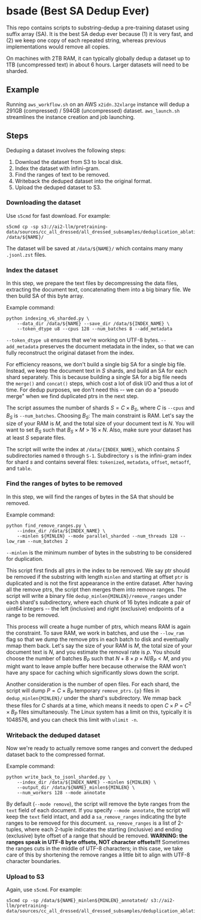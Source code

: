 # bsade (Best SA Dedup Ever)

This repo contains scripts to substring-dedup a pre-training dataset using suffix array (SA).
It is the best SA dedup ever because (1) it is very fast, and (2) we keep one copy of each repeated string, whereas previous implementations would remove all copies.

On machines with 2TB RAM, it can typically globally dedup a dataset up to 1TB (uncompressed text) in about 6 hours.
Larger datasets will need to be sharded.

## Example

Running `aws_workflow.sh` on an AWS `x2idn.32xlarge` instance will dedup a 291GB (compressed) / 594GB (uncompressed) dataset.
`aws_launch.sh` streamlines the instance creation and job launching.

## Steps

Deduping a dataset involves the following steps:
1. Download the dataset from S3 to local disk.
2. Index the dataset with infini-gram.
3. Find the ranges of text to be removed.
4. Writeback the deduped dataset into the original format.
5. Upload the deduped dataset to S3.

### Downloading the dataset

Use `s5cmd` for fast download.
For example:
```
s5cmd cp -sp s3://ai2-llm/pretraining-data/sources/cc_all_dressed/all_dressed_subsamples/deduplication_ablations_v1/final_ablation/minhash_10x_b/* /data/${NAME}/
```

The dataset will be saved at `/data/${NAME}/` which contains many many `.jsonl.zst` files.

### Index the dataset

In this step, we prepare the text files by decompressing the data files, extracting the document text, concatenating them into a big binary file.
We then build SA of this byte array.

Example command:
```
python indexing_v6_sharded.py \
    --data_dir /data/${NAME} --save_dir /data/${INDEX_NAME} \
    --token_dtype u8 --cpus 128 --num_batches 8 --add_metadata
```

`--token_dtype u8` ensures that we're working on UTF-8 bytes.
`--add_metadata` preserves the document metadata in the index, so that we can fully reconstruct the original dataset from the index.

For efficiency reasons, we don't build a single big SA for a single big file.
Instead, we keep the document text in $S$ shards, and build an SA for each shard separately.
This is because building a single SA for a big file needs the `merge()` and `concat()` steps, which cost a lot of disk I/O and thus a lot of time.
For dedup purposes, we don't need this -- we can do a "pseudo merge" when we find duplicated ptrs in the next step.

The script assumes the number of shards $S = C \times B_S$, where $C$ is `--cpus` and $B_S$ is `--num_batches`.
Choosing $B_S$: The main constraint is RAM. Let's say the size of your RAM is $M$, and the total size of your document text is $N$. You will want to set $B_S$ such that $B_S \times M > 16 \times N$.
Also, make sure your dataset has at least $S$ separate files.

The script will write the index at `/data/{INDEX_NAME}`, which contains $S$ subdirectories named `0` through `S-1`.
Subdirectory `s` is the infini-gram index for shard $s$ and contains several files: `tokenized`, `metadata`, `offset`, `metaoff`, and `table`.

### Find the ranges of bytes to be removed

In this step, we will find the ranges of bytes in the SA that should be removed.

Example command:
```
python find_remove_ranges.py \
    --index_dir /data/${INDEX_NAME} \
    --minlen ${MINLEN} --mode parallel_sharded --num_threads 128 --low_ram --num_batches 2
```

`--minlen` is the minimum number of bytes in the substring to be considered for duplication.

This script first finds all ptrs in the index to be removed.
We say ptr should be removed if the substring with length `minlen` and starting at offset `ptr` is duplicated and is not the first appearance in the entire dataset.
After having all the remove ptrs, the script then merges them into remove ranges.
The script will write a binary file `dedup_minlen{MINLEN}/remove_ranges` under each shard's subdirectory, where each chunk of 16 bytes indicate a pair of uint64 integers -- the left (inclusive) and right (exclusive) endpoints of a range to be removed.

This process will create a huge number of ptrs, which means RAM is again the constraint.
To save RAM, we work in batches, and use the `--low_ram` flag so that we dump the remove ptrs in each batch to disk and eventually mmap them back.
Let's say the size of your RAM is $M$, the total size of your document text is $N$, and you estimate the removal rate is $p$.
You should choose the number of batches $B_P$ such that $N + 8 \times p \times N / B_P < M$, and you might want to leave ample buffer here because otherwise the RAM won't have any space for caching which significantly slows down the script.

Another consideration is the number of open files.
For each shard, the script will dump $P = C \times B_P$ temporary `remove_ptrs.{p}` files in `dedup_minlen{MINLEN}/` under the shard's subdirectory.
We mmap back these files for $C$ shards at a time, which means it needs to open $C \times P = C^2 \times B_P$ files simultaneously.
The Linux system has a limit on this, typically it is 1048576, and you can check this limit with `ulimit -n`.

### Writeback the deduped dataset

Now we're ready to actually remove some ranges and convert the deduped dataset back to the compressed format.

Example command:
```
python write_back_to_jsonl_sharded.py \
    --index_dir /data/${INDEX_NAME} --minlen ${MINLEN} \
    --output_dir /data/${NAME}_minlen${MINLEN} \
    --num_workers 128 --mode annotate
```

By default (`--mode remove`), the script will remove the byte ranges from the `text` field of each document.
If you specify `--mode annotate`, the script will keep the `text` field intact, and add a `sa_remove_ranges` indicating the byte ranges to be removed for this document.
`sa_remove_ranges` is a list of 2-tuples, where each 2-tuple indicates the starting (inclusive) and ending (exclusive) byte offset of a range that should be removed.
**WARNING: the ranges speak in UTF-8 byte offsets, NOT character offsets!!!**
Sometimes the ranges cuts in the middle of UTF-8 characters; in this case, we take care of this by shortening the remove ranges a little bit to align with UTF-8 character boundaries.

### Upload to S3

Again, use `s5cmd`.
For example:
```
s5cmd cp -sp /data/${NAME}_minlen${MINLEN}_annotated/ s3://ai2-llm/pretraining-data/sources/cc_all_dressed/all_dressed_subsamples/deduplication_ablations_v1/final_ablation/minhash_10x_b_suffarr_minlen${MINLEN}_annotated/
```
